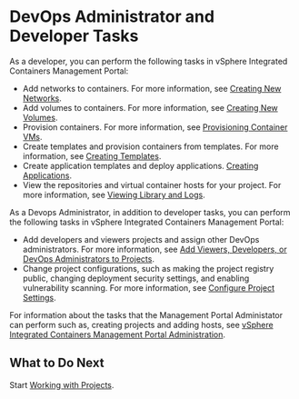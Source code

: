 # DevOps Administrator and Developer Tasks #

As a developer, you can perform the following tasks in vSphere Integrated Containers Management Portal:

- Add networks to containers. For more information, see [Creating New Networks](../vic_users/create_network.md).
- Add volumes to containers. For more information, see [Creating New Volumes](../vic_users/create_volumes.md).
- Provision containers. For more information, see [Provisioning Container VMs](../vic_users/provision_containers_portal.md).
- Create templates and provision containers from templates. For more information, see [Creating Templates](../vic_users/creating_templates.md).
- Create application templates and deploy applications. [Creating Applications](../vic_users/creating_applications.md).
- View the repositories and virtual container hosts for your project. For more information, see [Viewing Library and Logs](../vic_users/view_library_and_logs.md).

As a Devops Administrator, in addition to developer tasks, you can perform the following tasks in vSphere Integrated Containers Management Portal:

- Add developers and viewers projects and assign other DevOps administrators. For more information, see [Add Viewers, Developers, or DevOps Administrators to Projects](../vic_cloud_admin/add_users.html).
- Change project configurations, such as making the project registry public, changing deployment security settings, and enabling vulnerability scanning. For more information, see [Configure Project Settings](../vic_cloud_admin/manage_projects.html).

For information about the tasks that the Management Portal Administator can perform such as, creating projects and adding hosts, see [vSphere Integrated Containers Management Portal Administration](../vic_cloud_admin/readme.md).

## What to Do Next ##

Start [Working with Projects](../vic_users/working_with_projects_vicui.md).